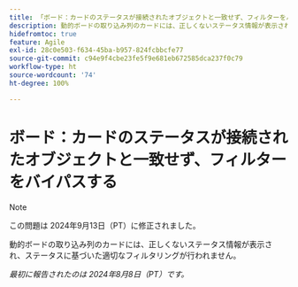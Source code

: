 ```yaml
---
title: 「ボード：カードのステータスが接続されたオブジェクトと一致せず、フィルターをバイパスする」
description: 動的ボードの取り込み列のカードには、正しくないステータス情報が表示され、ステータスに基づいた適切なフィルタリングが行われません。
hidefromtoc: true
feature: Agile
exl-id: 28c0e503-f634-45ba-b957-824fcbbcfe77
source-git-commit: c94e9f4cbe23fe5f9e681eb672585dca237f0c79
workflow-type: ht
source-wordcount: '74'
ht-degree: 100%

---
```


# ボード：カードのステータスが接続されたオブジェクトと一致せず、フィルターをバイパスする

>[!NOTE]
>
>この問題は 2024年9月13日（PT）に修正されました。

動的ボードの取り込み列のカードには、正しくないステータス情報が表示され、ステータスに基づいた適切なフィルタリングが行われません。

_最初に報告されたのは 2024年8月8日（PT）です。_
